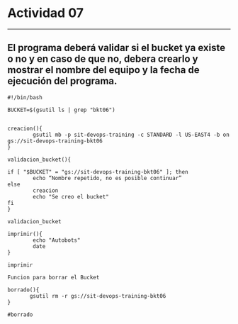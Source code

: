 # Actividad 07  
- - -  

## El programa deberá validar si el bucket ya existe o no y en caso de que no, debera crearlo y mostrar el nombre del equipo y la fecha de ejecución del programa.

~~~
#!/bin/bash

BUCKET=$(gsutil ls | grep "bkt06")


creacion(){
        gsutil mb -p sit-devops-training -c STANDARD -l US-EAST4 -b on gs://sit-devops-training-bkt06
}

validacion_bucket(){

if [ "$BUCKET" = "gs://sit-devops-training-bkt06" ]; then
        echo “Nombre repetido, no es posible continuar”
else
        creacion
        echo "Se creo el bucket"
fi
}

validacion_bucket

imprimir(){
        echo "Autobots"
        date
}

imprimir

Funcion para borrar el Bucket

borrado(){
       gsutil rm -r gs://sit-devops-training-bkt06
}

#borrado

~~~
